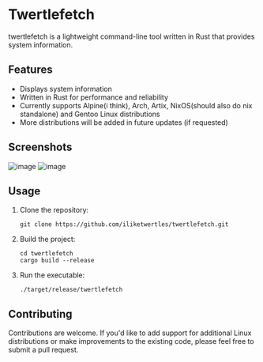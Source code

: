 # Twertlefetch
twertlefetch is a lightweight command-line tool written in Rust that provides system information.

## Features

- Displays system information
- Written in Rust for performance and reliability
- Currently supports Alpine(i think), Arch, Artix, NixOS(should also do nix standalone) and Gentoo Linux distributions
- More distributions will be added in future updates (if requested)

## Screenshots
![image](https://github.com/iliketwertles/twertlefetch/assets/67071538/cc74a7f2-102b-47fb-9df5-0b1e6eadc463)
![image](https://github.com/iliketwertles/twertlefetch/assets/67071538/a39f6928-8fe1-4183-ba67-3b0218f4ad98)


## Usage

1. Clone the repository:

   ```shell
   git clone https://github.com/iliketwertles/twertlefetch.git
   
2. Build the project:

   ```shell
   cd twertlefetch
   cargo build --release

3. Run the executable:
   ```shell
   ./target/release/twertlefetch
   
## Contributing
Contributions are welcome. If you'd like to add support for additional Linux distributions or make improvements to the existing code, please feel free to submit a pull request.
